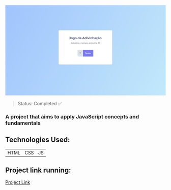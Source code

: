 <center><img src="/assets/Screen1.png"></center>

> Status: Completed ✅

### A project that aims to apply JavaScript concepts and fundamentals

## Technologies Used:

<table>
  <tr>
    <td>HTML</td>
    <td>CSS</td>
    <td>JS</td>
  </tr>
</table>

## Project link running:
<a target="_blank" href="https://explore-blog-six.vercel.app/">Project Link</a>

